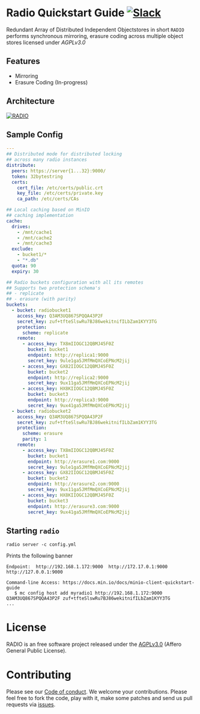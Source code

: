 # Radio Quickstart Guide [![Slack](https://slack.min.io/slack?type=svg)](https://slack.min.io)
Redundant Array of Distributed Independent Objectstores in short `RADIO` performs synchronous mirroring, erasure coding across multiple object stores licensed under *AGPLv3.0*

## Features
- Mirroring
- Erasure Coding (In-progress)

## Architecture
[![RADIO](https://raw.githubusercontent.com/minio/radio/master/.github/arch.svg?sanitize=true)](https://min.io)

## Sample Config
```yml
---
## Distributed mode for distributed locking
## across many radio instances
distribute:
  peers: https://server{1...32}:9000/
  token: 32bytestring
  certs:
    cert_file: /etc/certs/public.crt
    key_file: /etc/certs/private.key
    ca_path: /etc/certs/CAs

## Local caching based on MinIO
## caching implementation
cache:
  drives:
    - /mnt/cache1
    - /mnt/cache2
    - /mnt/cache3
  exclude:
    - bucket1/*
    - "*.db"
  quota: 90
  expiry: 30

## Radio buckets configuration with all its remotes
## Supports two protection schema's
## - replicate
## - erasure (with parity)
buckets:
  - bucket: radiobucket1
    access_key: Q3AM3UQ867SPQQA43P2F
    secret_key: zuf+tfteSlswRu7BJ86wekitnifILbZam1KYY3TG
    protection:
      scheme: replicate
    remote:
      - access_key: TX8mIIOGC12QBMJ45F0Z
        bucket: bucket1
        endpoint: http://replica1:9000
        secret_key: 9ule1ga5JMfMmQXCoEPNcM2jij
      - access_key: GX82IIOGC12QBMJ45F0Z
        bucket: bucket2
        endpoint: http://replica2:9000
        secret_key: 9ux11ga5JMfMmQXCoEPNcM2jij
      - access_key: HX8KIIOGC12QBMJ45F0Z
        bucket: bucket3
        endpoint: http://replica3:9000
        secret_key: 9ux41ga5JMfMmQXCoEPNcM2jij
  - bucket: radiobucket2
    access_key: Q3AM3UQ867SPQQA43P2F
    secret_key: zuf+tfteSlswRu7BJ86wekitnifILbZam1KYY3TG
    protection:
      scheme: erasure
      parity: 1
    remote:
      - access_key: TX8mIIOGC12QBMJ45F0Z
        bucket: bucket1
        endpoint: http://erasure1.com:9000
        secret_key: 9ule1ga5JMfMmQXCoEPNcM2jij
      - access_key: GX82IIOGC12QBMJ45F0Z
        bucket: bucket2
        endpoint: http://erasure2.com:9000
        secret_key: 9ux11ga5JMfMmQXCoEPNcM2jij
      - access_key: HX8KIIOGC12QBMJ45F0Z
        bucket: bucket3
        endpoint: http://erasure3.com:9000
        secret_key: 9ux41ga5JMfMmQXCoEPNcM2jij
```

## Starting `radio`
```
radio server -c config.yml
```

Prints the following banner
```
Endpoint:  http://192.168.1.172:9000  http://172.17.0.1:9000  http://127.0.0.1:9000

Command-line Access: https://docs.min.io/docs/minio-client-quickstart-guide
   $ mc config host add myradio1 http://192.168.1.172:9000 Q3AM3UQ867SPQQA43P2F zuf+tfteSlswRu7BJ86wekitnifILbZam1KYY3TG
...
```

# License
RADIO is an free software project released under the [AGPLv3.0](https://github.com/minio/radio/blob/master/LICENSE) (Affero General Public License).

# Contributing
Please see our [Code of conduct](https://github.com/minio/radio/blob/master/code_of_conducts.md). We welcome your contributions. Please feel free to fork the code, play with it, make some patches and send us pull requests via [issues](https://github.com/minio/radio/issues).
